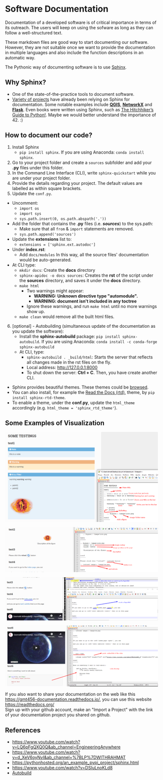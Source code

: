 # Software Documentation
Documentation of a developed software is of critical importance in terms of its outreach. The users will keep on using the sofware as long as they can follow a well-structured text.

These markdown files are good way to start documenting our software. However, they are not suitable once we want to provide the documentation in multiple languages and also include the function descriptions in an automatic way.

The Pythonic way of documenting software is to use [Sphinx](https://www.sphinx-doc.org/en/1.8/index.html).


## Why Sphinx?
* One of the state-of-the-practice tools to document software.
* [Variety of projects](https://www.sphinx-doc.org/en/1.8/examples.html) have already been relying on Sphinx for documentation. Some notable examples include [**QGIS**](https://qgis.org/en/docs/index.html), [**NetworkX**](https://networkx.org/) and [**Flask**](https://flask.palletsprojects.com/en/1.1.x/). Even books were written using Sphinx, such as [The Hitchhiker’s Guide to Python!](https://docs.python-guide.org/). Maybe we would better understand the importance of 42. :)

## How to document our code?

1. Install Sphinx
   * `pip install sphinx`. If you are using Anaconda: `conda install sphinx`.
2. Go to your project folder and create a `sources` subfolder and add your **.py** files under this folder.
3. In the Command Line Interface (CLI), write `sphinx-quickstart` while you are under your project folder.
4. Provide the details regarding your project. The default values are labelled as within square brackets.
5. Update the `conf.py`.
  * Uncomment:
    * `import os`
    * `import sys`
    * `sys.path.insert(0, os.path.abspath('.'))`
  * Add the folder that contains the **.py** files (i.e. ***sources***) to the sys.path:
     * Make sure that all `from` & `import` statements are removed.
     * `sys.path.append('sources')`
  * Update the **extensions** list to:
     * `extensions = ['sphinx.ext.autodoc']`
  * Under **index.rst**:
     * Add `docs/modules` In this way, all the source files' documentation would be auto-generated.
  * At CLI type:
     * `mkdir docs`: Create the **docs** directory
     * `sphinx-apidoc -o docs sources`: Creates the **rst** of the script under the **sources** directory, and saves it under the **docs** directory.  
     * `make html`
        * Two warnings might appear:
           * **WARNING: Unknown directive type "automodule".**
           * **WARNING: document isn't included in any toctree**
        * Ignore these warnings, and run `make html` until no more warnings show up.
     * `make clean` would remove all the built html files.
6. [optional] - Autobuilding (simultaneous update of the documentation as you update the software):
   * Install the **sphinx-autobuild** package: `pip install sphinx-autobuild`. If you are using Anaconda: `conda install -c conda-forge sphinx-autobuild`
   * At CLI, type:
      * `sphinx-autobuild . _build/html`: Starts the server that reflects all changes made in the rst files on the fly.
      * Local address: http://127.0.0.1:8000
      * To shut down the server: **Ctrl + C**. Then, you have create another CLI.

* Sphinx provides beautiful themes. These themes could be [browsed](https://sphinx-themes.org/).
* You can also install, for example the [Read the Docs (rtd)](https://github.com/readthedocs/sphinx_rtd_theme), theme, by `pip install sphinx-rtd-theme`.
* To enable a theme, under the **conf.py**, update the `html_theme` accordingly (e.g. `html_theme = 'sphinx_rtd_theme'`).

## Some Examples of Visualization
![Image](https://github.com/afkHub/GMT-456-GIS-Programming/blob/master/img/visualization%20(0).png)

![Image](https://github.com/afkHub/GMT-456-GIS-Programming/blob/master/img/visualization%20(1).png)

![Image](https://github.com/afkHub/GMT-456-GIS-Programming/blob/master/img/visualization%20(2).png)

![Image](https://github.com/afkHub/GMT-456-GIS-Programming/blob/master/img/visualization%20(3).png)

If you also want to share your documentation on the web like this https://gmt456-documentation.readthedocs.io/, you can use this website https://readthedocs.org/ <br/>Sign up with your github account, make an "Import a Project" with the link of your documentation project you shared on github.

## References

* https://www.youtube.com/watch?v=LQ6pFgQXQ0Q&ab_channel=EngineeringAnywhere
* https://www.youtube.com/watch?v=d_XeV6oyNvI&ab_channel=%7BLP%7DWITHRAHMAT
* https://pythonhosted.org/an_example_pypi_project/sphinx.html
* https://www.youtube.com/watch?v=DSIuLnoKLd8
* [Autobuild](https://pypi.org/project/sphinx-autobuild/)
